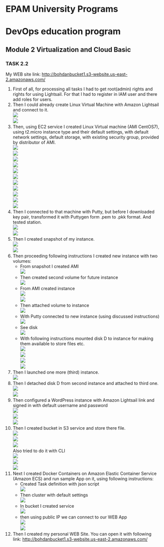 # EPAM University Programs
# DevOps education program
## Module 2 Virtualization and Cloud Basic

### TASK 2.2

My WEB site link: http://bohdanbucket1.s3-website.us-east-2.amazonaws.com/
1. First of all, for processing all tasks I had to get root(admin) rights and rights for using Lightsail. For that I had to register in IAM user and there add roles for users.
2. Then I could already create Linux Virtual Machine with Amazon Lightsail and connect to it. <br>
![](https://github.com/Bogdan1707/DevOps_online_Kyiv_2020Q42021Q1/blob/main/m2/task2.2/images/1.png?raw=true)<br>
![](https://github.com/Bogdan1707/DevOps_online_Kyiv_2020Q42021Q1/blob/main/m2/task2.2/images/2.png?raw=true)<br>
3. Then, using EC2 service I created Linux Virtual machine (AMI CentOS7), using t2.micro instance type and their default settings, with default network settings, default storage, with existing security group, provided by distributor of AMI. <br>
![](https://github.com/Bogdan1707/DevOps_online_Kyiv_2020Q42021Q1/blob/main/m2/task2.2/images/3.png?raw=true)<br>
![](https://github.com/Bogdan1707/DevOps_online_Kyiv_2020Q42021Q1/blob/main/m2/task2.2/images/4.png?raw=true)<br>
![](https://github.com/Bogdan1707/DevOps_online_Kyiv_2020Q42021Q1/blob/main/m2/task2.2/images/5.png?raw=true)<br>
![](https://github.com/Bogdan1707/DevOps_online_Kyiv_2020Q42021Q1/blob/main/m2/task2.2/images/6.png?raw=true)<br>
![](https://github.com/Bogdan1707/DevOps_online_Kyiv_2020Q42021Q1/blob/main/m2/task2.2/images/7.png?raw=true)<br>
![](https://github.com/Bogdan1707/DevOps_online_Kyiv_2020Q42021Q1/blob/main/m2/task2.2/images/8.png?raw=true)<br>
![](https://github.com/Bogdan1707/DevOps_online_Kyiv_2020Q42021Q1/blob/main/m2/task2.2/images/9.png?raw=true)<br>
![](https://github.com/Bogdan1707/DevOps_online_Kyiv_2020Q42021Q1/blob/main/m2/task2.2/images/10.png?raw=true)<br>
![](https://github.com/Bogdan1707/DevOps_online_Kyiv_2020Q42021Q1/blob/main/m2/task2.2/images/11.png?raw=true)<br>
![](https://github.com/Bogdan1707/DevOps_online_Kyiv_2020Q42021Q1/blob/main/m2/task2.2/images/12.png?raw=true)<br>
![](https://github.com/Bogdan1707/DevOps_online_Kyiv_2020Q42021Q1/blob/main/m2/task2.2/images/13.png?raw=true)<br>
4. Then I connected to that machine with Putty, but before I downloaded key pair, transformed it with Puttygen form .pem to .pkk format. And tested station. <br>
![](https://github.com/Bogdan1707/DevOps_online_Kyiv_2020Q42021Q1/blob/main/m2/task2.2/images/14.png?raw=true)<br>
![](https://github.com/Bogdan1707/DevOps_online_Kyiv_2020Q42021Q1/blob/main/m2/task2.2/images/15.png?raw=true)<br>
5. Then I created snapshot of my instance. <br>
![](https://github.com/Bogdan1707/DevOps_online_Kyiv_2020Q42021Q1/blob/main/m2/task2.2/images/16.png?raw=true)<br>
![](https://github.com/Bogdan1707/DevOps_online_Kyiv_2020Q42021Q1/blob/main/m2/task2.2/images/17.png?raw=true)<br>
6. Then proceeding following instructions I created new instance with two volumes: <br>
    * From snapshot I created AMI <br>
    ![](https://github.com/Bogdan1707/DevOps_online_Kyiv_2020Q42021Q1/blob/main/m2/task2.2/images/18.png?raw=true)<br>
    * Then created second volume for future instance <br>
    ![](https://github.com/Bogdan1707/DevOps_online_Kyiv_2020Q42021Q1/blob/main/m2/task2.2/images/19.png?raw=true)<br>
    * From AMI created instance <br>
    ![](https://github.com/Bogdan1707/DevOps_online_Kyiv_2020Q42021Q1/blob/main/m2/task2.2/images/20.png?raw=true)<br>
    ![](https://github.com/Bogdan1707/DevOps_online_Kyiv_2020Q42021Q1/blob/main/m2/task2.2/images/21.png?raw=true)<br>
    * Then attached volume to instance <br>
    ![](https://github.com/Bogdan1707/DevOps_online_Kyiv_2020Q42021Q1/blob/main/m2/task2.2/images/22.png?raw=true)<br>
    * With Putty connected to new instance (using discussed instructions)
    ![](https://github.com/Bogdan1707/DevOps_online_Kyiv_2020Q42021Q1/blob/main/m2/task2.2/images/23.png?raw=true)<br>
    * See disk <br>
    ![](https://github.com/Bogdan1707/DevOps_online_Kyiv_2020Q42021Q1/blob/main/m2/task2.2/images/24.png?raw=true)<br>
    * With following instructions mounted disk D to instance for making them available to store files etc. <br>
    ![](https://github.com/Bogdan1707/DevOps_online_Kyiv_2020Q42021Q1/blob/main/m2/task2.2/images/25.png?raw=true)<br>
    ![](https://github.com/Bogdan1707/DevOps_online_Kyiv_2020Q42021Q1/blob/main/m2/task2.2/images/26.png?raw=true)<br>
    ![](https://github.com/Bogdan1707/DevOps_online_Kyiv_2020Q42021Q1/blob/main/m2/task2.2/images/27.png?raw=true)<br>
    ![](https://github.com/Bogdan1707/DevOps_online_Kyiv_2020Q42021Q1/blob/main/m2/task2.2/images/28.png?raw=true)<br>
7. Then I launched one more (third) instance. <br>
![](https://github.com/Bogdan1707/DevOps_online_Kyiv_2020Q42021Q1/blob/main/m2/task2.2/images/29.png?raw=true)<br>
8.  Then I detached disk D from second instance and attached to third one. <br>
![](https://github.com/Bogdan1707/DevOps_online_Kyiv_2020Q42021Q1/blob/main/m2/task2.2/images/30.png?raw=true)<br>
![](https://github.com/Bogdan1707/DevOps_online_Kyiv_2020Q42021Q1/blob/main/m2/task2.2/images/31.png?raw=true)<br>
9. Then configured a WordPress instance with Amazon Lightsail link and signed in with default username and password <br>
 ![](https://github.com/Bogdan1707/DevOps_online_Kyiv_2020Q42021Q1/blob/main/m2/task2.2/images/32.png?raw=true)<br>
 ![](https://github.com/Bogdan1707/DevOps_online_Kyiv_2020Q42021Q1/blob/main/m2/task2.2/images/33.png?raw=true)<br>
 ![](https://github.com/Bogdan1707/DevOps_online_Kyiv_2020Q42021Q1/blob/main/m2/task2.2/images/34.png?raw=true)<br>
 10. Then I created bucket in S3 service and store there file.<br>
 ![](https://github.com/Bogdan1707/DevOps_online_Kyiv_2020Q42021Q1/blob/main/m2/task2.2/images/35.png?raw=true)<br>
 ![](https://github.com/Bogdan1707/DevOps_online_Kyiv_2020Q42021Q1/blob/main/m2/task2.2/images/36.png?raw=true)<br>
 ![](https://github.com/Bogdan1707/DevOps_online_Kyiv_2020Q42021Q1/blob/main/m2/task2.2/images/37.png?raw=true)<br>
 Also tried to do it with CLI<br>
 ![](https://github.com/Bogdan1707/DevOps_online_Kyiv_2020Q42021Q1/blob/main/m2/task2.2/images/38.png?raw=true)<br>
 ![](https://github.com/Bogdan1707/DevOps_online_Kyiv_2020Q42021Q1/blob/main/m2/task2.2/images/39.png?raw=true)<br>
 ![](https://github.com/Bogdan1707/DevOps_online_Kyiv_2020Q42021Q1/blob/main/m2/task2.2/images/40.png?raw=true)<br>
11. Next I created Docker Containers on Amazon Elastic Container Service (Amazon ECS) and run sample App on it, using following instructions: <br>
    * Created Task definition with json script <br>
    ![](https://github.com/Bogdan1707/DevOps_online_Kyiv_2020Q42021Q1/blob/main/m2/task2.2/images/41.png?raw=true)<br>
    * Then cluster with default settings <br>
    ![](https://github.com/Bogdan1707/DevOps_online_Kyiv_2020Q42021Q1/blob/main/m2/task2.2/images/42.png?raw=true)<br>
    * In bucket I created service <br>
    ![](https://github.com/Bogdan1707/DevOps_online_Kyiv_2020Q42021Q1/blob/main/m2/task2.2/images/43.png?raw=true)<br>
    * then using public IP we can connect to our WEB App <br>
    ![](https://github.com/Bogdan1707/DevOps_online_Kyiv_2020Q42021Q1/blob/main/m2/task2.2/images/44.png?raw=true)<br>
    ![](https://github.com/Bogdan1707/DevOps_online_Kyiv_2020Q42021Q1/blob/main/m2/task2.2/images/45.png?raw=true)<br>
12. Then I created my personal WEB Site. You can open it with following link: http://bohdanbucket1.s3-website.us-east-2.amazonaws.com/<br>
